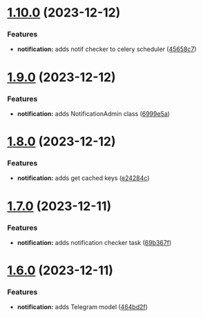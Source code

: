 # [1.10.0](https://github.com/ghorbani-mohammad/Crypto-Assets-Manager/compare/v1.9.0...v1.10.0) (2023-12-12)


### Features

* **notification:** adds notif checker to celery scheduler ([45658c7](https://github.com/ghorbani-mohammad/Crypto-Assets-Manager/commit/45658c719be5f03bf8721c4aa86990f0220a27b1))



# [1.9.0](https://github.com/ghorbani-mohammad/Crypto-Assets-Manager/compare/v1.8.0...v1.9.0) (2023-12-12)


### Features

* **notification:** adds NotificationAdmin class ([6999e5a](https://github.com/ghorbani-mohammad/Crypto-Assets-Manager/commit/6999e5a67586fa5a4028b1d913b7b4ee1562abaf))



# [1.8.0](https://github.com/ghorbani-mohammad/Crypto-Assets-Manager/compare/v1.7.0...v1.8.0) (2023-12-12)


### Features

* **notification:** adds get cached keys ([e24284c](https://github.com/ghorbani-mohammad/Crypto-Assets-Manager/commit/e24284c563123a45c9ebfd8aa54451818647e53d))



# [1.7.0](https://github.com/ghorbani-mohammad/Crypto-Assets-Manager/compare/v1.6.0...v1.7.0) (2023-12-11)


### Features

* **notification:** adds notification checker task ([69b367f](https://github.com/ghorbani-mohammad/Crypto-Assets-Manager/commit/69b367f41bee9de0bd4d8d9527b810e529adba3c))



# [1.6.0](https://github.com/ghorbani-mohammad/Crypto-Assets-Manager/compare/v1.5.0...v1.6.0) (2023-12-11)


### Features

* **notification:** adds Telegram model ([464bd2f](https://github.com/ghorbani-mohammad/Crypto-Assets-Manager/commit/464bd2f6bdab984a6f0822e2eda2d4f094b8fdf5))



